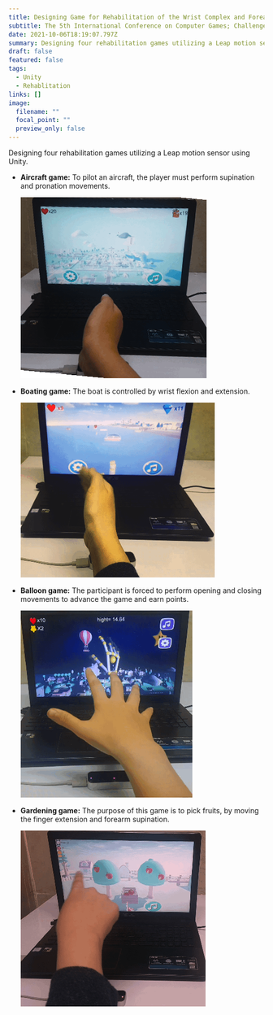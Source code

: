 ```yaml
---
title: Designing Game for Rehabilitation of the Wrist Complex and Forearm Complex
subtitle: The 5th International Conference on Computer Games; Challenges and Opportunities
date: 2021-10-06T18:19:07.797Z
summary: Designing four rehabilitation games utilizing a Leap motion sensor using Unity.
draft: false
featured: false
tags:
  - Unity
  - Rehablitation
links: []
image:
  filename: ""
  focal_point: ""
  preview_only: false
---
```

Designing four rehabilitation games utilizing a Leap motion sensor using Unity.

* **Aircraft game:** To pilot an aircraft, the player must perform supination and pronation movements.

  ![](3.gif)
* **Boating game:** The boat is controlled by wrist flexion and extension.

  ![](1.gif)
* **Balloon game:**  The participant is forced to perform opening and closing movements to advance the game and earn points.

  ![](2.gif)
* **Gardening game:** The purpose of this game is to pick fruits,  by moving the finger extension and forearm supination.

  ![](4.gif)
